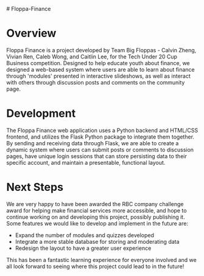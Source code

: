 ﻿﻿# Floppa-Finance

# Overview
Floppa Finance is a project developed by Team Big Floppas - Calvin Zheng, Vivian Ren, Caleb Wong, and Caitlin Lee, for the Tech Under 20 Cup Business competition. Designed to help educate youth about finance, we designed a web-based system where users are able to learn about finance through 'modules' presented in interactive slideshows, as well as interact with others through discussion posts and comments on the community page.

# Development
The Floppa Finance web application uses a Python backend and HTML/CSS frontend, and utilizes the Flask Python package to integrate them together. By sending and receiving data through Flask, we are able to create a dynamic system where users can submit posts or comments to discussion pages, have unique login sessions that can store persisting data to their specific account, and maintain a presentable, functional layout. 

# Next Steps
We are very happy to have been awarded the RBC company challenge award for helping make financial services more accessible, and hope to continue working on and developing this project, possibly publishing it. Some features we would like to develop and implement in the future are: 
* Expand the number of modules and quizzes developed 
* Integrate a more stable database for storing and moderating data
* Redesign the layout to have a greater user experience

This has been a fantastic learning experience for everyone involved and we all look forward to seeing where this project could lead to in the future!
